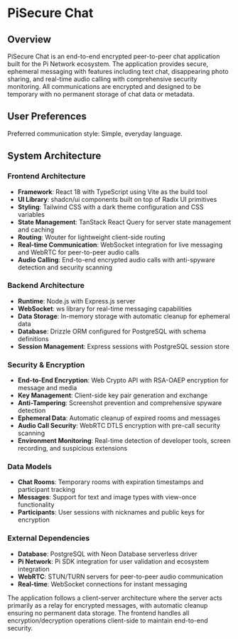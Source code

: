 # PiSecure Chat

## Overview

PiSecure Chat is an end-to-end encrypted peer-to-peer chat application built for the Pi Network ecosystem. The application provides secure, ephemeral messaging with features including text chat, disappearing photo sharing, and real-time audio calling with comprehensive security monitoring. All communications are encrypted and designed to be temporary with no permanent storage of chat data or metadata.

## User Preferences

Preferred communication style: Simple, everyday language.

## System Architecture

### Frontend Architecture
- **Framework**: React 18 with TypeScript using Vite as the build tool
- **UI Library**: shadcn/ui components built on top of Radix UI primitives
- **Styling**: Tailwind CSS with a dark theme configuration and CSS variables
- **State Management**: TanStack React Query for server state management and caching
- **Routing**: Wouter for lightweight client-side routing
- **Real-time Communication**: WebSocket integration for live messaging and WebRTC for peer-to-peer audio calls
- **Audio Calling**: End-to-end encrypted audio calls with anti-spyware detection and security scanning

### Backend Architecture
- **Runtime**: Node.js with Express.js server
- **WebSocket**: ws library for real-time messaging capabilities
- **Data Storage**: In-memory storage with automatic cleanup for ephemeral data
- **Database**: Drizzle ORM configured for PostgreSQL with schema definitions
- **Session Management**: Express sessions with PostgreSQL session store

### Security & Encryption
- **End-to-End Encryption**: Web Crypto API with RSA-OAEP encryption for message and media
- **Key Management**: Client-side key pair generation and exchange
- **Anti-Tampering**: Screenshot prevention and comprehensive spyware detection
- **Ephemeral Data**: Automatic cleanup of expired rooms and messages
- **Audio Call Security**: WebRTC DTLS encryption with pre-call security scanning
- **Environment Monitoring**: Real-time detection of developer tools, screen recording, and suspicious extensions

### Data Models
- **Chat Rooms**: Temporary rooms with expiration timestamps and participant tracking
- **Messages**: Support for text and image types with view-once functionality
- **Participants**: User sessions with nicknames and public keys for encryption

### External Dependencies
- **Database**: PostgreSQL with Neon Database serverless driver
- **Pi Network**: Pi SDK integration for user validation and ecosystem integration
- **WebRTC**: STUN/TURN servers for peer-to-peer audio communication
- **Real-time**: WebSocket connections for instant messaging

The application follows a client-server architecture where the server acts primarily as a relay for encrypted messages, with automatic cleanup ensuring no permanent data storage. The frontend handles all encryption/decryption operations client-side to maintain end-to-end security.